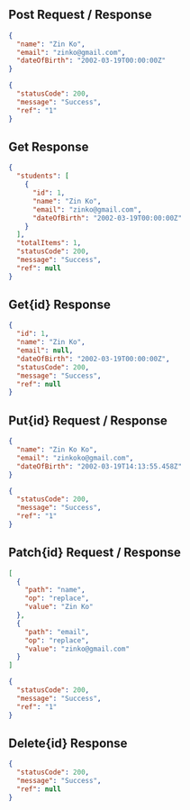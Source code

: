 Post Request / Response
----------------------------------------
```json
{
  "name": "Zin Ko",
  "email": "zinko@gmail.com",
  "dateOfBirth": "2002-03-19T00:00:00Z"
}
```
```json
{
  "statusCode": 200,
  "message": "Success",
  "ref": "1"
}
```

Get Response
----------------------------------------
```json
{
  "students": [
    {
      "id": 1,
      "name": "Zin Ko",
      "email": "zinko@gmail.com",
      "dateOfBirth": "2002-03-19T00:00:00Z"
    }
  ],
  "totalItems": 1,
  "statusCode": 200,
  "message": "Success",
  "ref": null
}
```

Get{id} Response
----------------------------------------
```json
{
  "id": 1,
  "name": "Zin Ko",
  "email": null,
  "dateOfBirth": "2002-03-19T00:00:00Z",
  "statusCode": 200,
  "message": "Success",
  "ref": null
}
```

Put{id} Request / Response
----------------------------------------
```json
{
  "name": "Zin Ko Ko",
  "email": "zinkoko@gmail.com",
  "dateOfBirth": "2002-03-19T14:13:55.458Z"
}
```
```json
{
  "statusCode": 200,
  "message": "Success",
  "ref": "1"
}
```

Patch{id} Request / Response
----------------------------------------
```json
[
  {
    "path": "name",
    "op": "replace",
    "value": "Zin Ko"
  },
  {
    "path": "email",
    "op": "replace",
    "value": "zinko@gmail.com"
  }
]
```
```json
{
  "statusCode": 200,
  "message": "Success",
  "ref": "1"
}
```

Delete{id} Response
----------------------------------------
```json
{
  "statusCode": 200,
  "message": "Success",
  "ref": null
}
```


